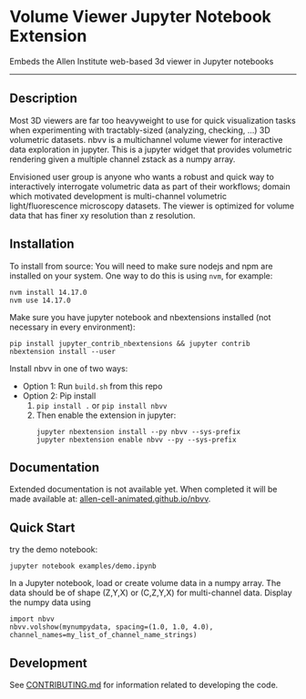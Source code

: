# Volume Viewer Jupyter Notebook Extension

Embeds the Allen Institute web-based 3d viewer in Jupyter notebooks

---

## Description

Most 3D viewers are far too heavyweight to use for quick visualization tasks when experimenting with tractably-sized (analyzing, checking, ...) 3D volumetric datasets. nbvv is a multichannel volume viewer for interactive data exploration in jupyter. This is a jupyter widget that provides volumetric rendering given a multiple channel zstack as a numpy array.

Envisioned user group is anyone who wants a robust and quick way to interactively interrogate volumetric data as part of their workflows; domain which motivated development is multi-channel volumetric light/fluorescence microscopy datasets. The viewer is optimized for volume data that has finer xy resolution than z resolution.

## Installation

To install from source:
You will need to make sure nodejs and npm are installed on your system.
One way to do this is using `nvm`, for example:
```
nvm install 14.17.0
nvm use 14.17.0
```

Make sure you have jupyter notebook and nbextensions installed (not necessary in every environment):
```
pip install jupyter_contrib_nbextensions && jupyter contrib nbextension install --user
```

Install nbvv in one of two ways:
* Option 1: Run `build.sh` from this repo
* Option 2: Pip install
    1. `pip install .` or `pip install nbvv`
    2. Then enable the extension in jupyter:
        ```
        jupyter nbextension install --py nbvv --sys-prefix
        jupyter nbextension enable nbvv --py --sys-prefix
        ```

## Documentation

Extended documentation is not available yet. When completed it will be made available at: [allen-cell-animated.github.io/nbvv](https://allen-cell-animated.github.io/nbvv/index.html).

## Quick Start

try the demo notebook:
```
jupyter notebook examples/demo.ipynb
```

In a Jupyter notebook, load or create volume data in a numpy array.
The data should be of shape (Z,Y,X) or (C,Z,Y,X) for multi-channel data.
Display the numpy data using
```
import nbvv
nbvv.volshow(mynumpydata, spacing=(1.0, 1.0, 4.0), channel_names=my_list_of_channel_name_strings)
```

## Development

See [CONTRIBUTING.md](CONTRIBUTING.md) for information related to developing the code.
